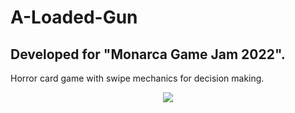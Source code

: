 # A-Loaded-Gun
## Developed for "Monarca Game Jam 2022".

Horror card game with swipe mechanics for decision making.

<p align="center">
  <img src="/Assets/Cover/banner_02.png">
</p>